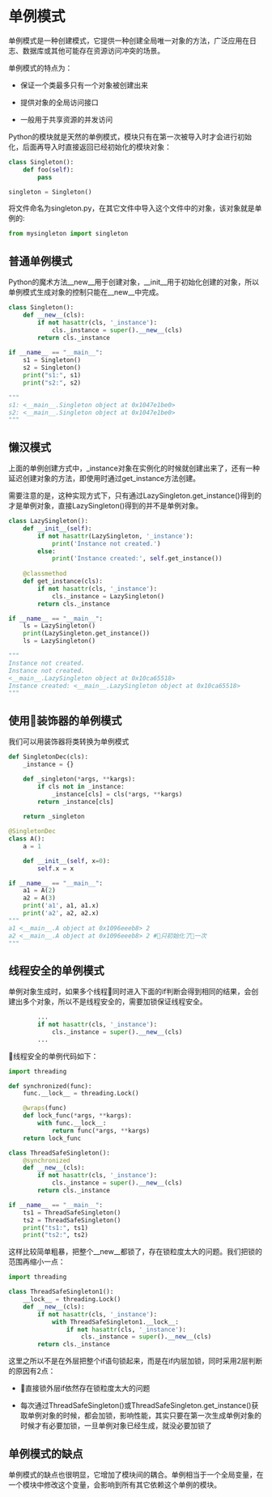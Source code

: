 
# 单例模式
单例模式是一种创建模式，它提供一种创建全局唯一对象的方法，广泛应用在日志、数据库或其他可能存在资源访问冲突的场景。

单例模式的特点为：

- 保证一个类最多只有一个对象被创建出来

- 提供对象的全局访问接口

- 一般用于共享资源的并发访问

Python的模块就是天然的单例模式，模块只有在第一次被导入时才会进行初始化，后面再导入时直接返回已经初始化的模块对象：
```python
class Singleton():
    def foo(self):
        pass

singleton = Singleton()
```

将文件命名为singleton.py，在其它文件中导入这个文件中的对象，该对象就是单例的:
```python
from mysingleton import singleton
```

## 普通单例模式

Python的魔术方法__new__用于创建对象，__init__用于初始化创建的对象，所以单例模式生成对象的控制只能在__new__中完成。

```python
class Singleton():
    def __new__(cls):
        if not hasattr(cls, '_instance'):
            cls._instance = super().__new__(cls)
        return cls._instance
    
if __name__ == "__main__":
    s1 = Singleton()
    s2 = Singleton()
    print("s1:", s1)
    print("s2:", s2)

"""
s1: <__main__.Singleton object at 0x1047e1be0>
s2: <__main__.Singleton object at 0x1047e1be0>
"""
```

## 懒汉模式

上面的单例创建方式中，_instance对象在实例化的时候就创建出来了，还有一种延迟创建对象的方法，即使用时通过get_instance方法创建。

需要注意的是，这种实现方式下，只有通过LazySingleton.get_instance()得到的才是单例对象，直接LazySingleton()得到的并不是单例对象。

```python
class LazySingleton():
    def __init__(self):
        if not hasattr(LazySingleton, '_instance'):
            print('Instance not created.')
        else:
            print('Instance created:', self.get_instance())
    
    @classmethod
    def get_instance(cls):
        if not hasattr(cls, '_instance'):
            cls._instance = LazySingleton()
        return cls._instance

if __name__ == "__main__":
    ls = LazySingleton()
    print(LazySingleton.get_instance())
    ls = LazySingleton()

"""
Instance not created.
Instance not created.
<__main__.LazySingleton object at 0x10ca65518>
Instance created: <__main__.LazySingleton object at 0x10ca65518>
"""
```

## 使用装饰器的单例模式

我们可以用装饰器将类转换为单例模式

```python
def SingletonDec(cls):
    _instance = {}

    def _singleton(*args, **kargs):
        if cls not in _instance:
            _instance[cls] = cls(*args, **kargs)
        return _instance[cls]
    
    return _singleton

@SingletonDec
class A():
    a = 1

    def __init__(self, x=0):
        self.x = x

if __name__ == "__main__":
    a1 = A(2)
    a2 = A(3)
    print('a1', a1, a1.x)
    print('a2', a2, a2.x)
"""
a1 <__main__.A object at 0x1096eeeb8> 2
a2 <__main__.A object at 0x1096eeeb8> 2 #只初始化了一次
"""
```

## 线程安全的单例模式

单例对象生成时，如果多个线程同时进入下面的if判断会得到相同的结果，会创建出多个对象，所以不是线程安全的，需要加锁保证线程安全。

```python
        ...
        if not hasattr(cls, '_instance'):
            cls._instance = super().__new__(cls)
        ...
```

线程安全的单例代码如下：

```python
import threading

def synchronized(func):
    func.__lock__ = threading.Lock()

    @wraps(func)
    def lock_func(*args, **kargs):
        with func.__lock__:
            return func(*args, **kargs)
    return lock_func

class ThreadSafeSingleton():
    @synchronized
    def __new__(cls):
        if not hasattr(cls, '_instance'):
            cls._instance = super().__new__(cls)
        return cls._instance 

if __name__ == "__main__":
    ts1 = ThreadSafeSingleton()
    ts2 = ThreadSafeSingleton()
    print("ts1:", ts1)
    print("ts2:", ts2)
```

这样比较简单粗暴，把整个__new__都锁了，存在锁粒度太大的问题。我们把锁的范围再缩小一点：

```python
import threading

class ThreadSafeSingleton1():
    __lock__ = threading.Lock()
    def __new__(cls):
        if not hasattr(cls, '_instance'):
            with ThreadSafeSingleton1.__lock__:
                if not hasattr(cls, '_instance'):
                    cls._instance = super().__new__(cls)
        return cls._instance 
```

这里之所以不是在外层把整个if语句锁起来，而是在if内层加锁，同时采用2层判断的原因有2点：

- 直接锁外层if依然存在锁粒度太大的问题

- 每次通过ThreadSafeSingleton()或ThreadSafeSingleton.get_instance()获取单例对象的时候，都会加锁，影响性能，其实只要在第一次生成单例对象的时候才有必要加锁，一旦单例对象已经生成，就没必要加锁了

## 单例模式的缺点

单例模式的缺点也很明显，它增加了模块间的耦合。单例相当于一个全局变量，在一个模块中修改这个变量，会影响到所有其它依赖这个单例的模块。
